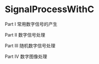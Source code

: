  # SignalProcessWithC
Part I   常用数字信号的产生<p>
Part II  数字信号处理<p>
Part III 随机数字信号处理<p>
Part IV  数字图像处理<p>

